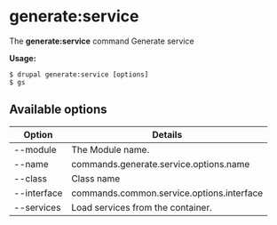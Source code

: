 # generate:service
The **generate:service** command Generate service

**Usage:**
```
$ drupal generate:service [options] 
$ gs  
```

## Available options
Option | Details
-------|-------------
--module | The Module name.
--name | commands.generate.service.options.name
--class | Class name
--interface | commands.common.service.options.interface
--services | Load services from the container.
